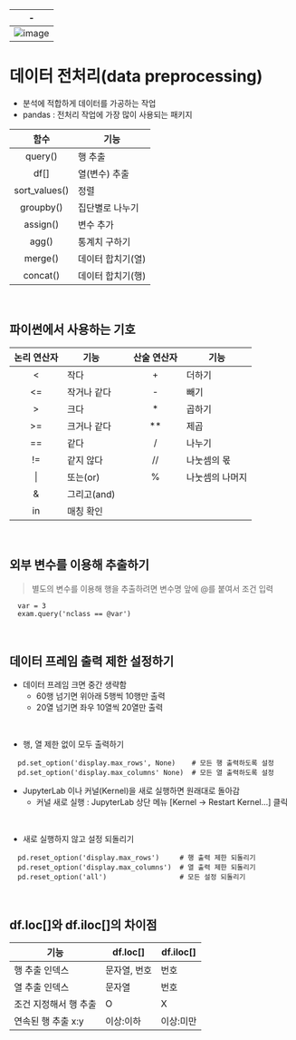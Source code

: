 |-|
|-|
|![image](https://github.com/user-attachments/assets/2adc97c5-d553-4e3e-9fc2-284670d2720c)|

# 데이터 전처리(data preprocessing)
- 분석에 적합하게 데이터를 가공하는 작업
- pandas : 전처리 작업에 가장 많이 사용되는 패키지

|함수|기능|
|:-:|-|
|query()|행 추출|
|df[]|열(변수) 추출|
|sort_values()|정렬|
|groupby()|집단별로 나누기|
|assign()|변수 추가|
|agg()|통계치 구하기|
|merge()|데이터 합치기(열)|
|concat()|데이터 합치기(행)|

<br>

파이썬에서 사용하는 기호
---
|논리 연산자|기능|     |산술 연산자|기능|
|:-:|-|-|:-:|-|
|<|작다|   |+|더하기|
|<=|작거나 같다|   |-|빼기|
|>|크다|   |*|곱하기|
|>=|크거나 같다|   |**|제곱|
|==|같다|   |/|나누기|
|!=|같지 않다|   |//|나눗셈의 몫|
|\||또는(or)|   |%|나눗셈의 나머지|
|&|그리고(and)|   |   |   |
|in|매칭 확인|   |   |   |

<br>

외부 변수를 이용해 추출하기
---
> 별도의 변수를 이용해 행을 추출하려면 변수명 앞에 @를 붙여서 조건 입력
```
  var = 3
  exam.query('nclass == @var')
```

<br>

데이터 프레임 출력 제한 설정하기
---
- 데이터 프레임 크면 중간 생략함
  - 60행 넘기면 위아래 5행씩 10행만 출력
  - 20열 넘기면 좌우 10열씩 20열만 출력

<br>

- 행, 열 제한 없이 모두 출력하기
```
  pd.set_option('display.max_rows', None)    # 모든 행 출력하도록 설정
  pd.set_option('display.max_columns' None)  # 모든 열 출력하도록 설정
```
- JupyterLab 이나 커널(Kernel)을 새로 실행하면 원래대로 돌아감
  - 커널 새로 실행 : JupyterLab 상단 메뉴 [Kernel → Restart Kernel...] 클릭

<br>

- 새로 실행하지 않고 설정 되돌리기
```
  pd.reset_option('display.max_rows')     # 행 출력 제한 되돌리기
  pd.reset_option('display.max_columns')  # 열 출력 제한 되돌리기
  pd.reset_option('all')                  # 모든 설정 되돌리기
```

<br>

df.loc[]와 df.iloc[]의 차이점
---
|기능|df.loc[]|df.iloc[]|
|-|-|-|
|행 추출 인덱스|문자열, 번호|번호|
|열 추출 인덱스|문자열|번호
|조건 지정해서 행 추출|O|X|
|연속된 행 추출 x:y|이상:이하|이상:미만|

<br>

